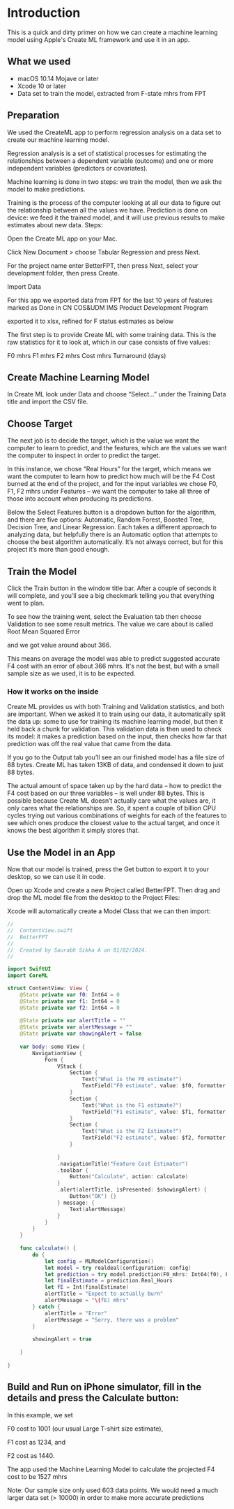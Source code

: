 # Introduction

This is a quick and dirty primer on how we can create a machine learning model using Apple's Create ML framework and use it in an app. 

## What we used
- macOS 10.14 Mojave or later
- Xcode 10 or later
- Data set to train the model, extracted from F-state mhrs from FPT

## Preparation

We used the CreateML app to perform regression analysis on a data set to create our machine learning model.

Regression analysis is a set of statistical processes for estimating the relationships between a dependent variable (outcome) and one or more independent variables (predictors or covariates). 

Machine learning is done in two steps: we train the model, then we ask the model to make predictions.

Training is the process of the computer looking at all our data to figure out the relationship between all the values we have.
Prediction is done on device: we feed it the trained model, and it will use previous results to make estimates about new data.
Steps:

Open the Create ML app on your Mac. 

Click New Document > choose Tabular Regression and press Next.

For the project name enter BetterFPT, then press Next, select your development folder, then press Create.

Import Data

For this app we exported data from FPT for the last 10 years of features marked as Done in CN COS&UDM IMS Product Development Program

exported it to xlsx, refined for F status estimates as below



The first step is to provide Create ML with some training data. This is the raw statistics for it to look at, which in our case consists of five values:

F0 mhrs
F1 mhrs
F2 mhrs
Cost mhrs
Turnaround (days)

## Create Machine Learning Model

In Create ML look under Data and choose “Select…” under the Training Data title and import the CSV file.


## Choose Target

The next job is to decide the target, which is the value we want the computer to learn to predict, and the features, which are the values we want the computer to inspect in order to predict the target. 

In this instance, we chose “Real Hours” for the target, which means we want the computer to learn how to predict how much will be the F4 Cost burned at the end of the project, and for the input variables we chose F0, F1, F2 mhrs under Features – we want the computer to take all three of those into account when producing its predictions.



Below the Select Features button is a dropdown button for the algorithm, and there are five options: Automatic, Random Forest, Boosted Tree, Decision Tree, and Linear Regression. Each takes a different approach to analyzing data, but helpfully there is an Automatic option that attempts to choose the best algorithm automatically. It’s not always correct, but for this project it’s more than good enough.


## Train the Model

Click the Train button in the window title bar. After a couple of seconds it will complete, and you’ll see a big checkmark telling you that everything went to plan.

To see how the training went, select the Evaluation tab then choose Validation to see some result metrics. The value we care about is called Root Mean Squared Error

and we got value around about 366.

This means on average the model was able to predict suggested accurate F4 cost with an error of about 366 mhrs. It's not the best, but with a small sample size as we used, it is to be expected.

### How it works on the inside 

Create ML provides us with both Training and Validation statistics, and both are important. When we asked it to train using our data, it automatically split the data up: some to use for training its machine learning model, but then it held back a chunk for validation. This validation data is then used to check its model: it makes a prediction based on the input, then checks how far that prediction was off the real value that came from the data.

If you go to the Output tab you’ll see an our finished model has a file size of 88 bytes. Create ML has taken 13KB of data, and condensed it down to just 88 bytes.

The actual amount of space taken up by the hard data – how to predict the F4 cost based on our three variables – is well under 88 bytes. This is possible because Create ML doesn’t actually care what the values are, it only cares what the relationships are. So, it spent a couple of billion CPU cycles trying out various combinations of weights for each of the features to see which ones produce the closest value to the actual target, and once it knows the best algorithm it simply stores that.

## Use the Model in an App

Now that our model is trained, press the Get button to export it to your desktop, so we can use it in code.

Open up Xcode and create a new Project called BetterFPT. Then drag and drop the ML model file from the desktop to the Project Files:

Xcode will automatically create a Model Class that we can then import:

```swift
//
//  ContentView.swift
//  BetterFPT
//
//  Created by Saurabh Sikka A on 01/02/2024.
//

import SwiftUI
import CoreML

struct ContentView: View {
    @State private var f0: Int64 = 0
    @State private var f1: Int64 = 0
    @State private var f2: Int64 = 0
    
    @State private var alertTitle = ""
    @State private var alertMessage = ""
    @State private var showingAlert = false
    
    var body: some View {
        NavigationView {
            Form {
                VStack {
                    Section {
                        Text("What is the F0 estimate?")
                        TextField("F0 estimate", value: $f0, formatter: NumberFormatter()).keyboardType(.numberPad)
                    }
                    Section {
                        Text("What is the F1 estimate?")
                        TextField("F1 estimate", value: $f1, formatter: NumberFormatter()).keyboardType(.numberPad)
                    }
                    Section {
                        Text("What is the F2 Estimate?")
                        TextField("F2 estimate", value: $f2, formatter: NumberFormatter()).keyboardType(.numberPad)
                    }
                    
                }
                .navigationTitle("Feature Cost Estimator")
                .toolbar {
                    Button("Calculate", action: calculate)
                }
                .alert(alertTitle, isPresented: $showingAlert) {
                    Button("OK") {}
                } message: {
                    Text(alertMessage)
                }
            }
        }
    }
    
    func calculate() {
        do {
            let config = MLModelConfiguration()
            let model = try realdeal(configuration: config)
            let prediction = try model.prediction(F0_mhrs: Int64(f0), F1_mhrs: Int64(f1), F2_mhrs: Int64(f2))
            let finalEstimate = prediction.Real_Hours
            let fE = Int(finalEstimate)
            alertTitle = "Expect to actually burn"
            alertMessage = "\(fE) mhrs"
        } catch {
            alertTitle = "Error"
            alertMessage = "Sorry, there was a problem"
        }
        
        showingAlert = true
        
    }
    
}

```


## Build and Run on iPhone simulator, fill in the details and press the Calculate button:

In this example, we set

F0 cost to 1001 (our usual Large T-shirt size estimate),

F1 cost as 1234, and

F2 cost as 1440.

The app used the Machine Learning Model to calculate the projected F4 cost to be 1527 mhrs



Note: Our sample size only used 603 data points. We would need a much larger data set (> 10000) in order to make more accurate predictions
